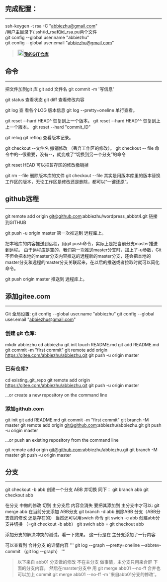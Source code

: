 ## **完成配置**：
---
ssh-keygen -t rsa -C "abbiezhu@gmail.com"  
/用户主目录下/.ssh/id_rsa和id_rsa.pu两个文件  
git config --global user.name "abbiezhu"  
git config --global user.email "abbiezhu@gmail.com"  
><img width='20px' src='https://www.lymiss.com/wp-content/themes/abbiezhu/favicon.png#pic_center' />[**我的GIT仓库**](https://github.com/abbiezhu/abbiezhu)

## **命令**
---
把文件加到git 库
git add 文件名
git commit -m '写信息'  

git status 查看状态
git diff 查看修改内容

git log 查 看各个LOG 版本信息
git log --pretty=oneline 单行查看。

git reset --hard HEAD^ 恢复到上一个版本。
git reset --hard HEAD^^ 恢复到上上一个版本。
git reset --hard "commit_ID"

git relog
git reflog 查看版本记录。

git checkout --文件名    撤销修改 （丢弃工作区的修改）。
git checkout -- file 命令中的--很重要，没有--，就变成了“切换到另一个分支”的命令

git reset HEAD <file>可以把暂存区的修改撤销掉

git rm --file  删除版本库的文件
git checkout --file 其实是用版本库里的版本替换工作区的版本，无论工作区是修改还是删除，都可以“一键还原”。

## **github远程**
---
git remote add origin git@github.com:abbiezhu/wordpress_abbbt4.git
链接到GITHUB 

git push -u origin master
第一次推送到 远程库上。

把本地库的内容推送到远程，用git push命令，实际上是把当前分支master推送到远程。
由于远程库是空的，我们第一次推送master分支时，加上了-u参数，Git不但会把本地的master分支内容推送的远程新的master分支，还会把本地的master分支和远程的master分支关联起来，在以后的推送或者拉取时就可以简化命令。

git push origin master 推送到 远程库上。
## **添加gitee.com**
---
Git 全局设置:
git config --global user.name "abbiezhu"
git config --global user.email "abbiezhu@gmail.com"

### **创建 git 仓库:**
mkdir abbiezhu
cd abbiezhu
git init
touch README.md
git add README.md
git commit -m "first commit"
git remote add origin https://gitee.com/abbiezhu/abbiezhu.git
git push -u origin master

### **已有仓库?**
cd existing_git_repo
git remote add origin https://gitee.com/abbiezhu/abbiezhu.git
git push -u origin master

…or create a new repository on the command line

### **添加github.com**
git init
git add README.md
git commit -m "first commit"
git branch -M master
git remote add origin git@github.com:abbiezhu/abbiezhu.git
git push -u origin master

…or push an existing repository from the command line

git remote add origin git@github.com:abbiezhu/abbiezhu.git
git branch -M master
git push -u origin master

## **分支**
---
git checkout -b abb
创建一个分支 ABB  并切换
同下：
git branch abb
git checkout abb

在分支 中做的修改 切到 主分支后 内容会消失
要把其添加到 主分支中才可以:
git merge abb  在当前分支添加 ABB分支
git branch -d abb 删除ABB 分支（ABB分支做的修改 还是存在的）
当然还可以用swich 命令
git swich -c abb 创建abb分支并切换 （=git checkout -b abb）
git swich abb = git checkout abb

添加分支的解决冲突的测试。看一下效果。
这一行是在  主分支添加了一行内容

可以查看到 合并分支 的详情内容
'''
git log --graph --pretty=oneline --abbrev-commit （git log --graph）
'''
> 以下来自 abb01 分支做的修改
不在主分支 做事情，主分支只用来合屏  下面的分支内容。
然后在marster分支中 用
git merge abb01 --no-ff 合并也可以加上 commit
git merge abb01 --no-ff -m '来自abb01分支的修改'。
